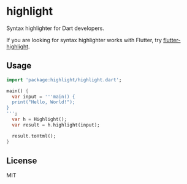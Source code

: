 # highlight

Syntax highlighter for Dart developers.

If you are looking for syntax highlighter works with Flutter, try [flutter-highlight](https://github.com/pd4d10/flutter-highlight).

## Usage

```dart
import 'package:highlight/highlight.dart';

main() {
  var input = '''main() {
  print("Hello, World!");
}
''';
  var h = Highlight();
  var result = h.highlight(input);

  result.toHtml();
}

```

## License

MIT
